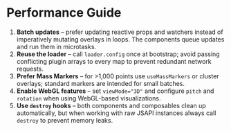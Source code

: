 # Performance Guide

1. **Batch updates** – prefer updating reactive props and watchers instead of imperatively mutating overlays in loops. The components queue updates and run them in microtasks.
2. **Reuse the loader** – call `loader.config` once at bootstrap; avoid passing conflicting plugin arrays to every map to prevent redundant network requests.
3. **Prefer Mass Markers** – for >1,000 points use `useMassMarkers` or cluster overlays; standard markers are intended for small batches.
4. **Enable WebGL features** – set `viewMode="3D"` and configure `pitch` and `rotation` when using WebGL-based visualizations.
5. **Use `destroy` hooks** – both components and composables clean up automatically, but when working with raw JSAPI instances always call `destroy` to prevent memory leaks.
